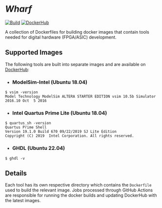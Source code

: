 # _Wharf_

[![Build](https://github.com/chaseruskin/wharf/actions/workflows/build.yml/badge.svg?branch=trunk)](https://github.com/chaseruskin/verb/actions/workflows/pipeline.yml) [![DockerHub](https://img.shields.io/badge/DockerHub-images-important.svg?logo=docker)](https://hub.docker.com/u/chaseruskin) 

A collection of Dockerfiles for building docker images that contain tools needed for digital hardware (FPGA/ASIC) development.

## Supported Images

The following tools are built into separate images and are available on [DockerHub](https://hub.docker.com/u/chaseruskin):

- ### ModelSim-Intel (Ubuntu 18.04)
```
$ vsim -version
Model Technology ModelSim ALTERA STARTER EDITION vsim 10.5b Simulator 2016.10 Oct  5 2016
```

- ### Intel Quartus Prime Lite (Ubuntu 18.04)

```
$ quartus_sh -version
Quartus Prime Shell
Version 19.1.0 Build 670 09/22/2019 SJ Lite Edition
Copyright (C) 2019  Intel Corporation. All rights reserved.
```

- ### GHDL (Ubuntu 22.04)

```
$ ghdl -v
```

## Details

Each tool has its own respective directory which contains the `Dockerfile` used to build the relevant image. Jobs processed through GitHub Actions are responsible for running the docker builds and updating DockerHub with the latest images.